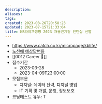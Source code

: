```yaml
---
description:
aliases: 
tags: 
created: 2023-03-26T20:58:23
updated: 2023-07-15T21:33:04
title: KB라이프생명 2023 채용연계형 인턴십 선발
---
```

- https://www.catch.co.kr/micropage/kblife/
- [노션에 예상답변들](https://choiwheatley.notion.site/KB-2023-479771ed30aa417799246ef67f9e2893)
- [[0012 Career 💼]]
- 접수기간
	- 2023-03-28
	- 2023-04-09T23:00:00
- 모집부문
	- 디지털: 데이터 전략, 디지털 영업
	- IT 기획 및 개발, 운영, 정보보호
- 코딩테스트 유무: T
